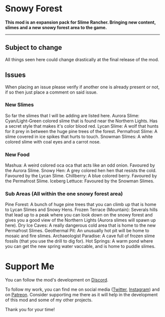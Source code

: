 # Snowy Forest
<b>This mod is an expansion pack for Slime Rancher. Bringing new content, slimes and a new snowy forest area to the game.</b>
</p>
<hr>

## Subject to change
All things seen here could change drastically at the final release of the mod.

## Issues
When placing an issue please verify if another one is already present or not, if so then just place a comment on said issue.

### New Slimes
So far the slimes that I will be adding are listed here.
Aurora Slime: Cyan/Light-Green colored slime that is found near the Northern Lights. Has a secret style that makes it's color blood red.
Lycan Slime: A wolf that hunts for it prey in between the huge pine trees of the forest.
Permafrost Slime: A slime covered in ice spikes that hurts to touch.
Snowman Slimes: A white colored slime with coal eyes and a carrot nose.

### New Food
Mashua: A weird colored oca oca that acts like an odd onion. Favoured by the Aurora Slime.
Snowy Hen: A grey colored hen hen that resists the cold. Favoured by the Lycan Slime.
Chillberry: A blue colored berry. Favoured by the Permafrost Slime.
Iceberg Lettuce: Favoured by the Snowman Slimes.

### Sub Areas (All within the one snowy forest area)
Pine Forest: A bunch of huge pine trees that you can climb up that is home to Lycan Slimes and Snowy Hens.
Frozen Terrace (Mountain): Severals hills that lead up to a peak where you can look down on the snowy forest and gives you a good view of the Northern Lights (Aurora slimes will spawn up here).
Dry Ice Caves: A really dangerous cold area that is home to the new Permafrost Slimes.
Geothermal Pit: An unusually hot pit will be home to mosaic and fire slimes.
Archaeologist Paradise: A cave full of frozen slime fossils (that you use the drill to dig for).
Hot Springs: A warm pond where you can get the new spring water vaccable, and is home to puddle slimes.

# Support Me
You can follow the mod's development on <a href="https://discord.gg/8Ns83Sydfc" target="_blank">Discord</a>.

To follow my work, you can find me on social media (<a href="https://twitter.com/MegaPiggyYT" target="_blank">Twitter</a>, <a href="https://www.instagram.com/megapiggy_yt/" target="_blank">Instagram</a>) and on <a href="https://www.patreon.com/megapiggy" target="_blank">Patreon</a>. Consider supporting me there as it will help in the development of this mod and some of my other projects.

Thank you for your time!
